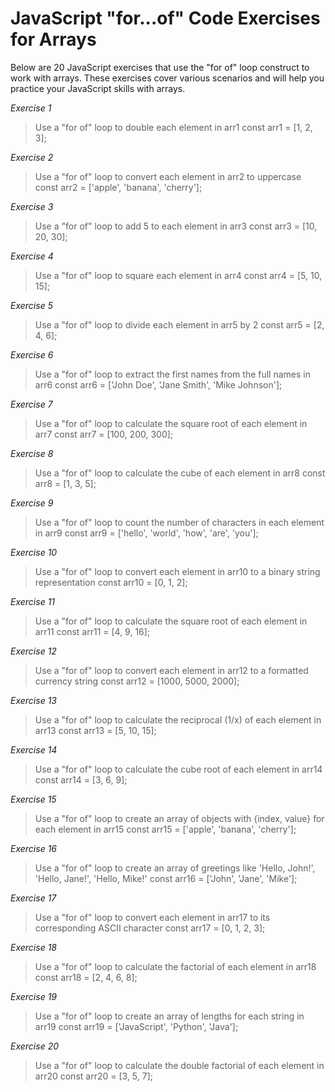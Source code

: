 # JavaScript "for...of" Code Exercises for Arrays

Below are 20 JavaScript exercises that use the "for of" loop construct to work with arrays. These exercises cover various scenarios and will help you practice your JavaScript skills with arrays.

*Exercise 1*
> Use a "for of" loop to double each element in arr1
const arr1 = [1, 2, 3];

*Exercise 2*
> Use a "for of" loop to convert each element in arr2 to uppercase
const arr2 = ['apple', 'banana', 'cherry'];

*Exercise 3*
> Use a "for of" loop to add 5 to each element in arr3
const arr3 = [10, 20, 30];

*Exercise 4*
> Use a "for of" loop to square each element in arr4
const arr4 = [5, 10, 15];

*Exercise 5*
> Use a "for of" loop to divide each element in arr5 by 2
const arr5 = [2, 4, 6];

*Exercise 6*
> Use a "for of" loop to extract the first names from the full names in arr6
const arr6 = ['John Doe', 'Jane Smith', 'Mike Johnson'];

*Exercise 7*
> Use a "for of" loop to calculate the square root of each element in arr7
const arr7 = [100, 200, 300];

*Exercise 8*
> Use a "for of" loop to calculate the cube of each element in arr8
const arr8 = [1, 3, 5];

*Exercise 9*
> Use a "for of" loop to count the number of characters in each element in arr9
const arr9 = ['hello', 'world', 'how', 'are', 'you'];

*Exercise 10*
> Use a "for of" loop to convert each element in arr10 to a binary string representation
const arr10 = [0, 1, 2];

*Exercise 11*
> Use a "for of" loop to calculate the square root of each element in arr11
const arr11 = [4, 9, 16];

*Exercise 12*
> Use a "for of" loop to convert each element in arr12 to a formatted currency string
const arr12 = [1000, 5000, 2000];

*Exercise 13*
> Use a "for of" loop to calculate the reciprocal (1/x) of each element in arr13
const arr13 = [5, 10, 15];

*Exercise 14*
> Use a "for of" loop to calculate the cube root of each element in arr14
const arr14 = [3, 6, 9];

*Exercise 15*
> Use a "for of" loop to create an array of objects with {index, value} for each element in arr15
const arr15 = ['apple', 'banana', 'cherry'];

*Exercise 16*
> Use a "for of" loop to create an array of greetings like 'Hello, John!', 'Hello, Jane!', 'Hello, Mike!'
const arr16 = ['John', 'Jane', 'Mike'];

*Exercise 17*
> Use a "for of" loop to convert each element in arr17 to its corresponding ASCII character
const arr17 = [0, 1, 2, 3];

*Exercise 18*
> Use a "for of" loop to calculate the factorial of each element in arr18
const arr18 = [2, 4, 6, 8];

*Exercise 19*
> Use a "for of" loop to create an array of lengths for each string in arr19
const arr19 = ['JavaScript', 'Python', 'Java'];

*Exercise 20*
> Use a "for of" loop to calculate the double factorial of each element in arr20
const arr20 = [3, 5, 7];
